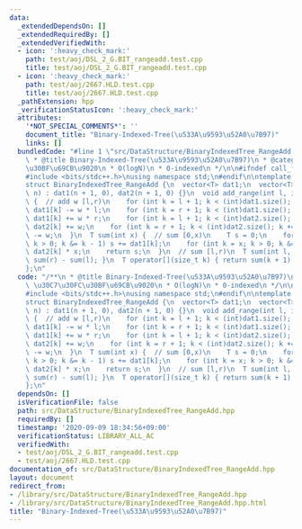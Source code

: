 ```yaml
---
data:
  _extendedDependsOn: []
  _extendedRequiredBy: []
  _extendedVerifiedWith:
  - icon: ':heavy_check_mark:'
    path: test/aoj/DSL_2_G.BIT_rangeadd.test.cpp
    title: test/aoj/DSL_2_G.BIT_rangeadd.test.cpp
  - icon: ':heavy_check_mark:'
    path: test/aoj/2667.HLD.test.cpp
    title: test/aoj/2667.HLD.test.cpp
  _pathExtension: hpp
  _verificationStatusIcon: ':heavy_check_mark:'
  attributes:
    '*NOT_SPECIAL_COMMENTS*': ''
    document_title: "Binary-Indexed-Tree(\u533A\u9593\u52A0\u7B97)"
    links: []
  bundledCode: "#line 1 \"src/DataStructure/BinaryIndexedTree_RangeAdd.hpp\"\n/**\n\
    \ * @title Binary-Indexed-Tree(\u533A\u9593\u52A0\u7B97)\n * @category \u30C7\u30FC\
    \u30BF\u69CB\u9020\n * O(logN)\n * 0-indexed\n */\n\n#ifndef call_from_test\n\
    #include <bits/stdc++.h>\nusing namespace std;\n#endif\n\ntemplate <typename T>\n\
    struct BinaryIndexedTree_RangeAdd {\n  vector<T> dat1;\n  vector<T> dat2;\n  BinaryIndexedTree_RangeAdd(int\
    \ n) : dat1(n + 1, 0), dat2(n + 1, 0) {}\n  void add_range(int l, int r, T w)\
    \ {  // add w [l,r)\n    for (int k = l + 1; k < (int)dat1.size(); k += k & -k)\
    \ dat1[k] -= w * l;\n    for (int k = r + 1; k < (int)dat1.size(); k += k & -k)\
    \ dat1[k] += w * r;\n    for (int k = l + 1; k < (int)dat2.size(); k += k & -k)\
    \ dat2[k] += w;\n    for (int k = r + 1; k < (int)dat2.size(); k += k & -k) dat2[k]\
    \ -= w;\n  }\n  T sum(int x) {  // sum [0,x)\n    T s = 0;\n    for (int k = x;\
    \ k > 0; k &= k - 1) s += dat1[k];\n    for (int k = x; k > 0; k &= k - 1) s +=\
    \ dat2[k] * x;\n    return s;\n  }\n  // sum [l,r)\n  T sum(int l, int r) { return\
    \ sum(r) - sum(l); }\n  T operator[](size_t k) { return sum(k + 1) - sum(k); }\n\
    };\n"
  code: "/**\n * @title Binary-Indexed-Tree(\u533A\u9593\u52A0\u7B97)\n * @category\
    \ \u30C7\u30FC\u30BF\u69CB\u9020\n * O(logN)\n * 0-indexed\n */\n\n#ifndef call_from_test\n\
    #include <bits/stdc++.h>\nusing namespace std;\n#endif\n\ntemplate <typename T>\n\
    struct BinaryIndexedTree_RangeAdd {\n  vector<T> dat1;\n  vector<T> dat2;\n  BinaryIndexedTree_RangeAdd(int\
    \ n) : dat1(n + 1, 0), dat2(n + 1, 0) {}\n  void add_range(int l, int r, T w)\
    \ {  // add w [l,r)\n    for (int k = l + 1; k < (int)dat1.size(); k += k & -k)\
    \ dat1[k] -= w * l;\n    for (int k = r + 1; k < (int)dat1.size(); k += k & -k)\
    \ dat1[k] += w * r;\n    for (int k = l + 1; k < (int)dat2.size(); k += k & -k)\
    \ dat2[k] += w;\n    for (int k = r + 1; k < (int)dat2.size(); k += k & -k) dat2[k]\
    \ -= w;\n  }\n  T sum(int x) {  // sum [0,x)\n    T s = 0;\n    for (int k = x;\
    \ k > 0; k &= k - 1) s += dat1[k];\n    for (int k = x; k > 0; k &= k - 1) s +=\
    \ dat2[k] * x;\n    return s;\n  }\n  // sum [l,r)\n  T sum(int l, int r) { return\
    \ sum(r) - sum(l); }\n  T operator[](size_t k) { return sum(k + 1) - sum(k); }\n\
    };\n"
  dependsOn: []
  isVerificationFile: false
  path: src/DataStructure/BinaryIndexedTree_RangeAdd.hpp
  requiredBy: []
  timestamp: '2020-09-09 18:34:56+09:00'
  verificationStatus: LIBRARY_ALL_AC
  verifiedWith:
  - test/aoj/DSL_2_G.BIT_rangeadd.test.cpp
  - test/aoj/2667.HLD.test.cpp
documentation_of: src/DataStructure/BinaryIndexedTree_RangeAdd.hpp
layout: document
redirect_from:
- /library/src/DataStructure/BinaryIndexedTree_RangeAdd.hpp
- /library/src/DataStructure/BinaryIndexedTree_RangeAdd.hpp.html
title: "Binary-Indexed-Tree(\u533A\u9593\u52A0\u7B97)"
---
```

